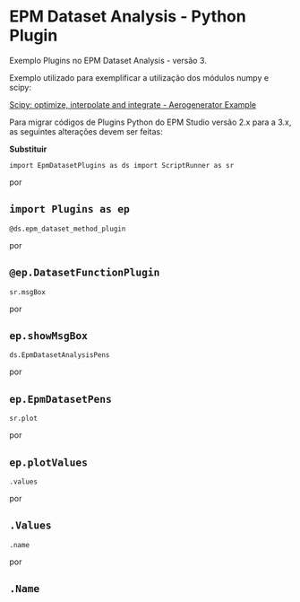 # EPM Dataset Analysis - Python Plugin
Exemplo Plugins no EPM Dataset Analysis - versão 3.

Exemplo utilizado para exemplificar a utilização dos módulos numpy e scipy:

[Scipy: optimize, interpolate and integrate - Aerogenerator Example](https://www.youtube.com/watch?v=GyT8-38ItBc)

Para migrar códigos de Plugins Python do EPM Studio versão 2.x para a 3.x, as seguintes alterações devem ser feitas:

**Substituir**

``import EpmDatasetPlugins as ds
import ScriptRunner as sr
``

por

``
import Plugins as ep
``
---
``
@ds.epm_dataset_method_plugin
``

por

``
@ep.DatasetFunctionPlugin
``
---
``
sr.msgBox
``

por

``
ep.showMsgBox
``
---
``
ds.EpmDatasetAnalysisPens
``

por

``
ep.EpmDatasetPens
``
---
``
sr.plot
``

por

``
ep.plotValues
``
---
``
.values
``

por

``
.Values
``
---
``
.name
``

por

``
.Name
``
---

